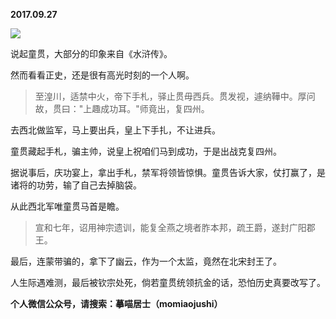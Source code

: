 
          
**2017.09.27**

![](http://wx3.sinaimg.cn/large/627d9660ly1fjxp3upwoaj20ug0natgo.jpg)


说起童贯，大部分的印象来自《水浒传》。

然而看看正史，还是很有高光时刻的一个人啊。
>至湟川，适禁中火，帝下手札，驿止贯毋西兵。贯发视，遽纳鞾中。厚问故，贯曰："上趣成功耳。"师竟出，复四州。



去西北做监军，马上要出兵，皇上下手扎，不让进兵。

童贯藏起手札，骗主帅，说皇上祝咱们马到成功，于是出战克复四州。

据说事后，庆功宴上，拿出手札，禁军将领皆惊惧。童贯告诉大家，仗打赢了，是诸将的功劳，输了自己去掉脑袋。

从此西北军唯童贯马首是瞻。
>宣和七年，诏用神宗遗训，能复全燕之境者胙本邦，疏王爵，遂封广阳郡王。



最后，连蒙带骗的，拿下了幽云，作为一个太监，竟然在北宋封王了。

人生际遇难测，最后被钦宗处死，倘若童贯统领抗金的话，恐怕历史真要改写了。


**个人微信公众号，请搜索：摹喵居士（momiaojushi）**

        